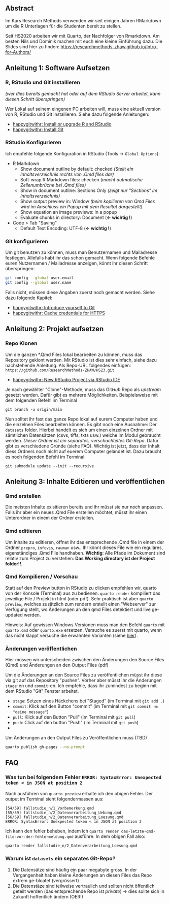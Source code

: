 ## Abstract


Im Kurs Research Methods verwenden wir seit einigen Jahren RMarkdown um die R Unterlagen für die Studenten bereit zu stellen. 

Seit HS2020 arbeiten wir mit Quarto, der Nachfolger von Rmarkdown. Am besten Nils und Dominik machen mit euch eine kleine Einführung dazu. Die Slides sind hier zu finden: <https://researchmethods-zhaw.github.io/Intro-for-Authors/>

## Anleitung 1: Software Aufsetzen

### R, RStudio und Git installieren

*(wer dies bereits gemacht hat oder auf dem RStudio Server arbeitet, kann diesen Schritt überspringen)*

Wer Lokal auf seinem eingenen PC arbeiten will, muss eine aktuell version von R, RStudio und Git installieren. Siehe dazu folgende Anleitungen:

-   [happygitwithr: Install or upgrade R and RStudio](https://happygitwithr.com/install-r-rstudio.html)
-   [happygitwithr: Install Git](https://happygitwithr.com/install-git.html)

### RStudio Konfigurieren

Ich empfehle folgende Konfiguration in RStudio (Tools → `Global Options`):

-   R Markdown
    -   Show document outline by default: checked *(Stellt ein Inhaltsverzeichnis rechts von .Qmd files dar)*
    -   Soft-wrap R Markdown files: checken *(macht autmatische Zeilenumbrüche bei .Qmd files)*
    -   Show in document outline: Sections Only *(zeigt nur "Sections" im Inhaltsverzeichnis)*
    -   Show output preview in: Window *(beim kopilieren von Qmd Files wird im Anschluss ein Popup mit dem Resultat dargestellt)*
    -   Show equation an image previews: In a popup
    -   Evaluate chunks in directory: Document (**← wichtig !**)
-   Code \> Tab "Saving"
    -   Default Text Encoding: UTF-8 (**← wichtig !**)

### Git konfigurieren

Um git benutzen zu können, muss man Benutzernamen und Mailadresse festlegen. Allefalls habt ihr das schon gemacht. Wenn folgende Befehle euren Nutzernamen / Mailadresse anzeigen, könnt ihr diesen Schritt überspringen:

```sh
git config --global user.email
git config --global user.name
```

Falls nicht, müssen diese Angaben zuerst noch gemacht werden. Siehe dazu folgende Kapitel:

-   [happygitwithr: Introduce yourself to Git](https://happygitwithr.com/hello-git.html)
-   [happygitwithr: Cache credentials for HTTPS](https://happygitwithr.com/https-pat)

## Anleitung 2: Projekt aufsetzen

### Repo Klonen

Um die ganzen \*.Qmd Files lokal bearbeiten zu können, muss das Repository geklont werden. Mit RStudio ist dies sehr einfach, siehe dazu nachstehende Anleitung. Als Repo-URL folgendes einfügen: `https://github.com/ResearchMethods-ZHAW/HS23.git`

-   [happygitwithr: New RStudio Project via RStudio IDE](https://happygitwithr.com/new-github-first#rstudio-ide)

Je nach gewählter "Clone"-Methode, muss das Git*Hub* Repo als *upstream* gesetzt werden. Dafür gibt es mehrere Möglichkeiten. Beispielsweise mit dem folgenden Befehl im Terminal

    git branch -u origin/main

Nun solltet ihr fast das ganze Repo lokal auf eurem Computer haben und die einzelnen Files bearbeiten können. Es gibt noch eine Ausnahme: Der `datasets` folder. Hierbei handelt es sich um einen einzelnen Ordner mit sämtlichen Datensätzen (csvs, tiffs, txts usw.) welche im Modul gebraucht werden. *Dieser Ordner ist ein separates, verschachteltes Git-Repo*. Dafür gibt es verschiedene Gründe (siehe FAQ). Wichtig ist jetzt, dass der Inhalt diess Ordners noch nicht auf euerem Computer gelandet ist. Dazu braucht es noch folgenden Befehl im Terminal:

    git submodule update --init --recursive



## Anleitung 3: Inhalte Editieren und veröffentlichen

### Qmd erstellen

Die meisten Inhalte exisitieren bereits und ihr müsst sie nur noch anpassen. Falls ihr aber ein neues .Qmd File erstellen möchtet, müsst ihr einen Unterordner in einem der Ordner erstellen. 

### Qmd editieren

Um Inhalte zu editieren, öffnet ihr das entsprechende .Qmd file in einem der Ordner `prepro`, `infovis`, `rauman` usw.. Ihr könnt dieses File wie ein reguläres, eigenständiges .Qmd File handhaben. **Wichtig**: Alle Pfade im Dokument sind relativ zum Project zu verstehen: **Das Working directory ist der Project folder!!**.

### Qmd Kompilieren / Vorschau

Statt auf den Preview button in RStudio zu clicken empfehlen wir, quarto von der Konsole (Terminal) aus zu bedienen. `quarto render` kompiliert das jeweilige File / Projekt in html (oder pdf). Sehr praktisch ist aber `quarto preview`, welches zusätzlich zum rendern erstellt einen "Webserver" zur Verfügung stellt, wo Änderungen an den qmd Files detektiert und live ge-updated werden.

Hinweis: Auf gewissen Windows Versionen muss man den Befehl `quarto` mit `quarto.cmd` oder `quarto.exe` ersetzen. Versuche es zuerst mit quarto, wenn das nicht klappt versuche die erwähnten Varianten (siehe [hier](https://community.rstudio.com/t/bash-quarto-command-not-found/144187/2)).

### Änderungen veröffentlichen

Hier müssen wir unterscheiden zwischen den Änderungen den Source Files (Qmd) und Änderungen an den Output Files (pdf)

Um die Änderungen an den Source Files zu veröffentlichen müsst ihr diese via git auf das Repository "pushen". Vorher aber müsst ihr die Änderungen `stage`-en und `commit`-en. Ich empfehle, dass ihr zumindest zu beginn mit dem RStudio "Git" Fenster arbeitet.

-   `stage`: Setzen eines Häckchens bei "Staged" (im Terminal mit `git add .`)
-   `commit`: Klick auf den Button "commit" (im Terminal mit `git commit -m "deine message"`)
-   `pull`: Klick auf den Button "Pull" (im Terminal mit `git pull`)
-   `push`: Click auf den button "Push" (im Terminal mit `git push`)
-   

Um Änderungen an den Output Files zu Veröffentlichen muss (TBD)

```sh
quarto publish gh-pages --no-prompt 
```

## FAQ

### Was tun bei folgendem Fehler `ERROR: SyntaxError: Unexpected token < in JSON at position 2`

Nach ausführen von `quarto preview` erhalte ich den obigen Fehler. Der output im Terminal sieht folgendermassen aus:

```
[54/59] fallstudie_n/1_Vorbemerkung.qmd
[55/59] fallstudie_n/2_Datenverarbeitung_Uebung.qmd
[56/59] fallstudie_n/2_Datenverarbeitung_Loesung.qmd
ERROR: SyntaxError: Unexpected token < in JSON at position 2
``` 

Ich kann den fehler beheben, indem ich `quarto render das-letzte-qmd-file-vor-der-fehlermeldung.qmd` ausführe. In dem obigen Fall also:

```sh
quarto render fallstudie_n/2_Datenverarbeitung_Loesung.qmd
```

### Warum ist `datasets` ein separates Git-Repo?
1. Die Datensätze sind häufig ein paar megabyte gross. In der Vergangenheit haben kleine Änderungen an diesen Files das Repo extrem ge-bloatet (vergrössert)
2. Die Datenstäze sind teilweise vertraulich und sollten nicht öffentlich geteilt werden (das entsprechende Repo ist *private*) → dies sollte sich in Zukunft hoffentlich ändern (OER!)


